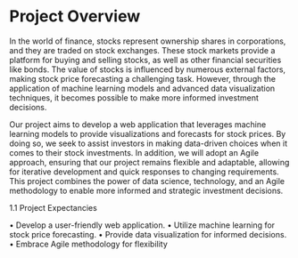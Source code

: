 # Project Overview
In the world of finance, stocks represent ownership shares in corporations, and they are traded on stock exchanges. These stock markets provide a platform for buying and selling stocks, as well as other financial securities like bonds. The value of stocks is influenced by numerous external factors, making stock price forecasting a challenging task. However, through the application of machine learning models and advanced data visualization techniques, it becomes possible to make more informed investment decisions.

Our project aims to develop a web application that leverages machine learning models to provide visualizations and forecasts for stock prices. By doing so, we seek to assist investors in making data-driven choices when it comes to their stock investments. In addition, we will adopt an Agile approach, ensuring that our project remains flexible and adaptable, allowing for iterative development and quick responses to changing requirements. This project combines the power of data science, technology, and an Agile methodology to enable more informed and strategic investment decisions.


1.1	Project Expectancies 

•	Develop a user-friendly web application.
•	Utilize machine learning for stock price forecasting.
•	Provide data visualization for informed decisions.
•	Embrace Agile methodology for flexibility
